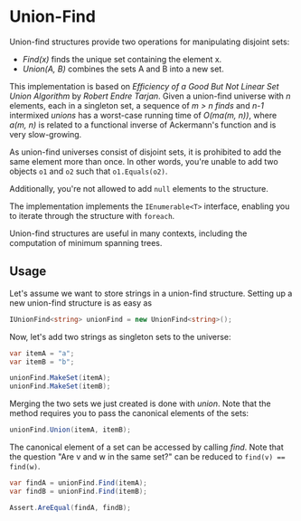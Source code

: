 Union-Find
==========

Union-find structures provide two operations for manipulating disjoint sets:

* _Find(x)_ finds the unique set containing the element x.
* _Union(A, B)_ combines the sets A and B into a new set.

This implementation is based on _Efficiency of a Good But Not Linear Set Union
Algorithm_ by _Robert Endre Tarjan_. Given a union-find universe with _n_
elements, each in a singleton set, a sequence of _m > n finds_ and _n-1_
intermixed _unions_ has a worst-case running time of _O(ma(m, n))_, where
_a(m, n)_ is related to a functional inverse of Ackermann's function and is very
slow-growing.

As union-find universes consist of disjoint sets, it is prohibited to add the
same element more than once. In other words, you're unable to add two objects
`o1` and `o2` such that `o1.Equals(o2)`.

Additionally, you're not allowed to add `null` elements to the structure.

The implementation implements the `IEnumerable<T>` interface, enabling you to
iterate through the structure with `foreach`.

Union-find structures are useful in many contexts, including the computation of
minimum spanning trees.

Usage
-----
Let's assume we want to store strings in a union-find structure. Setting up a
new union-find structure is as easy as

```csharp
IUnionFind<string> unionFind = new UnionFind<string>();
```

Now, let's add two strings as singleton sets to the universe:

```csharp
var itemA = "a";
var itemB = "b";

unionFind.MakeSet(itemA);
unionFind.MakeSet(itemB);
```

Merging the two sets we just created is done with _union_. Note that the
method requires you to pass the canonical elements of the sets:

```csharp
unionFind.Union(itemA, itemB);
```

The canonical element of a set can be accessed by calling _find_. Note that
the question "Are v and w in the same set?" can be reduced to
`find(v) == find(w)`.

```csharp
var findA = unionFind.Find(itemA);
var findB = unionFind.Find(itemB);

Assert.AreEqual(findA, findB);
```
